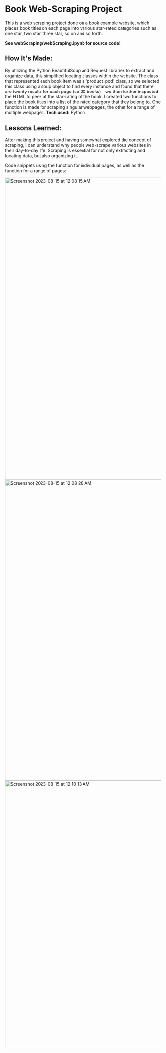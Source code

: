 # Book Web-Scraping Project
This is a web scraping project done on a book example website, which places book titles on each page into various star-rated categories such as one star, two star, three star, so on and so forth. 

**See webScraping/webScraping.ipynb for source code!**

## How It's Made:
By utilizing the Python BeautifulSoup and Request libraries to extract and organize data, this simplified locating classes within the 
website. The class that represented each book item was a 'product_pod' class, so we selected this class using a soup object to find every instance and found that there are twenty results for each page (so 20 books) - we then further inspected the HTML to peek at the star-rating of the book. I created two functions to place the book titles into a list of the rated category that they belong to. One function is made for scraping singular webpages, the other for a range of multiple webpages.
**Tech used:** Python

## Lessons Learned:
After making this project and having somewhat explored the concept of scraping, I can understand why people web-scrape various websites in their day-to-day life. Scraping is essential for not only extracting and locating data, but also organizing it.


Code snippets using the function for individual pages, as well as the function for a range of pages:

<img width="978" alt="Screenshot 2023-08-15 at 12 08 15 AM" src="https://github.com/shamshasan0/Python/assets/105460072/8c224199-6eaa-48f2-8890-5fa25a3a2b05">

<img width="974" alt="Screenshot 2023-08-15 at 12 08 28 AM" src="https://github.com/shamshasan0/Python/assets/105460072/f6a19a21-d9b3-43f1-a773-00540332de26">

<img width="864" alt="Screenshot 2023-08-15 at 12 10 13 AM" src="https://github.com/shamshasan0/Python/assets/105460072/5e73f1a6-55a9-41fa-9eb2-2217cddba0a7">
